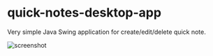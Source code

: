 # quick-notes-desktop-app

Very simple Java Swing application for create/edit/delete quick note.

![screenshot](https://preview.ibb.co/bW2OAb/2017_10_14_21_09_16_quick_notes_desktop_app_C_Users_rrnezh_programmer_git_quick_notes_desktop_ap.png)
